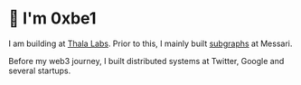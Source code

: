 # 👋 I'm 0xbe1

I am building at [Thala Labs](https://twitter.com/ThalaLabs/). Prior to this, I mainly built [subgraphs](https://github.com/messari/subgraphs/tree/master/subgraphs) at Messari.

Before my web3 journey, I built distributed systems at Twitter, Google and several startups.

